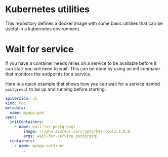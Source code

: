 # Kubernetes utilities

This repository defines a docker image with some basic utilities that can be useful in a kubernetes environment.

# Wait for service

If you have a container needs relies on a service to be available before it can start you will need to wait. This can be done by using an _init container_ that monitors the endpoints for a service.

Here is a quick example that shows how you can wait for a service named `postgresql` to be up and running before starting:

```yaml
apiVersion: v1
kind: Pod
metadata:
  name: myapp-pod
spec:
  initContainers:
    - name: wait-for-postgresql
        image: crypho.azurecr.io/crypho/k8s-tools:1.0.0
        args: wait-for-service postgresql
  containers:
    - name: myapp-cotainer
      ...
```